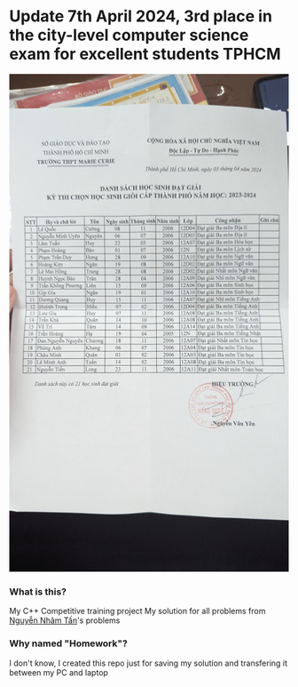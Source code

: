 # Update 7th April 2024, 3rd place in the city-level computer science exam for excellent students TPHCM

![Result](result.jpg)

### What is this?

My C++ Competitive training project
My solution for all problems from [Nguyễn Nhâm Tấn](https://www.facebook.com/Ton2808)'s problems

### Why named "Homework"?

I don't know, I created this repo just for saving my solution and transfering it between my PC and laptop